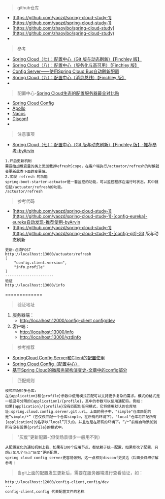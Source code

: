 
> github仓库
- [https://github.com/yaozd/spring-cloud-study-1](https://github.com/yaozd/spring-cloud-study-1)
- [https://github.com/zhaoyibo/spring-cloud-study](https://github.com/zhaoyibo/spring-cloud-study)
- []()

> 参考
- [Spring Cloud（七）：配置中心（Git 版与动态刷新）【Finchley 版】](https://windmt.com/2018/04/19/spring-cloud-7-config-sample/)
- [Spring Cloud（八）：配置中心（服务化与高可用）【Finchley 版】](https://windmt.com/2018/04/19/spring-cloud-8-config-with-eureka/)
- [Config Server——使用Spring Cloud Bus自动刷新配置](http://www.itmuch.com/spring-cloud/spring-cloud-bus-auto-refresh-configuration/)
- [Spring Cloud（九）：配置中心（消息总线）【Finchley 版】](https://windmt.com/2018/04/19/spring-cloud-9-config-eureka-bus/)
- []()

> 配置中心-[Spring Cloud生态的配置服务器最全对比贴](http://www.itmuch.com/spring-cloud-sum/spring-cloud-config-serer-compare/)
- [Spring Cloud Config](https://github.com/spring-cloud/spring-cloud-config)
- [Apollo](https://github.com/ctripcorp/apollo)
- [Nacos](http://www.itmuch.com/spring-cloud-sum/spring-cloud-config-serer-compare/)
- [Disconf](https://github.com/knightliao/disconf )
- []()

> 注意事项
- [Spring Cloud（七）：配置中心（Git 版与动态刷新）【Finchley 版】-推荐参考-byArvin](https://windmt.com/2018/04/19/spring-cloud-7-config-sample/)
```
1.开启更新机制
需要给加载变量的类上面加载@RefreshScope，在客户端执行/actuator/refresh的时候就会更新此类下面的变量值。
2.实现 refresh 的功能
spring-boot-starter-actuator是一套监控的功能，可以监控程序在运行时状态，其中就包括/actuator/refresh的功能。
/actuator/refresh
```

> 参考代码
- [https://github.com/yaozd/spring-cloud-study-1](https://github.com/yaozd/spring-cloud-study-1)-[config-eureka]-eureka自动发现-推荐使用-byArvin
- [https://github.com/yaozd/spring-cloud-study-1](https://github.com/yaozd/spring-cloud-study-1)-[config-git]-Git 版与动态刷新
```
更新-必须POST
http://localhost:13000/actuator/refresh
[
    "config.client.version",
    "info.profile"
]
----------------------
验证
http://localhost:13000/info

```
=============
> 验证地址
1. 服务器端：
    - [http://localhost:12000/config-client,config/dev](http://localhost:12000/config-client,config/dev)
2. 客户端：
    - [http://localhost:13000/info](http://localhost:13000/info)
    - [http://localhost:13000/yzdinfo](http://localhost:13000/yzdinfo)


> 参考推荐
- [SpringCloud Config Server和Client的配置使用](https://blog.csdn.net/liqi_q/article/details/81158002)
- [Spring Cloud Config（配置中心）](https://www.cnblogs.com/boboooo/p/8796636.html)
- [基于Spring Cloud的微服务架构演变史-文章中的config部分](https://mp.weixin.qq.com/s/4roticzIrT68Fv-yoEeICg)

> 匹配规则
```
模式匹配和多仓库:
在{application}和{profile}参数中使用模式匹配可以支持更多复杂的需求。模式的格式是一组逗号分隔的{application}/{profile}，其中的参数可以使用通配符。例如：
如果{application}/{profile}没有匹配到任何模式，它将使用默认的仓库地址:spring.cloud.config.server.git.uri。上面的例子中，"simple"仓库匹配的是“simple/*”（它仅仅匹配一个仓库simple，在所有的环境下）。"local"仓库将匹配所有{application}的名字以“local”开头的，并且也是在所有的环境下。“/*”前缀自动添加到所有没有设置{profile}的模式中。
```

> "灰度"更新配置-(但使场景很少一般用不到)
```
从配置变化的通知机制上看，如果有100个应用节点，都依赖于统一配置，如果修改了配置，只想让某几个节点"灰度"更新配置，
spring cloud config server更容易做到，这一点相对disconf更灵活（后面会详细讲解
参考：

```

> 当git上面的配置发生更新后，需要在服务器端进行查看验证，如：
```
http://localhost:12000/config-client,config/dev
---
config-client,config 代表配置文件的名称
```
